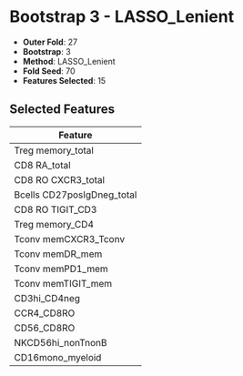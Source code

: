 # Bootstrap 3 - LASSO_Lenient

- **Outer Fold**: 27
- **Bootstrap**: 3
- **Method**: LASSO_Lenient
- **Fold Seed**: 70
- **Features Selected**: 15

## Selected Features

| Feature |
|---------|
| Treg memory_total |
| CD8 RA_total |
| CD8 RO CXCR3_total |
| Bcells CD27posIgDneg_total |
| CD8 RO TIGIT_CD3 |
| Treg memory_CD4 |
| Tconv memCXCR3_Tconv |
| Tconv memDR_mem |
| Tconv memPD1_mem |
| Tconv memTIGIT_mem |
| CD3hi_CD4neg |
| CCR4_CD8RO |
| CD56_CD8RO |
| NKCD56hi_nonTnonB |
| CD16mono_myeloid |
